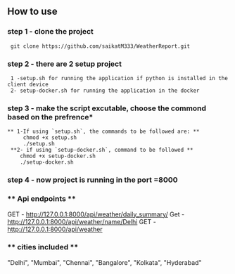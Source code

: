 ## **How to use**
 ### **step 1 - clone the project**
     git clone https://github.com/saikatM333/WeatherReport.git
 ### **step 2 - there are 2 setup project**
     1 -setup.sh for running the application if python is installed in the client device 
     2- setup-docker.sh for running the application in the docker 
 ### **step 3 - make the script excutable, choose the commond based on the prefrence***
    ** 1-If using `setup.sh`, the commands to be followed are: **
         chmod +x setup.sh
         ./setup.sh
     **2- if using `setup-docker.sh`, command to be followed **
        chmod +x setup-docker.sh
        ./setup-docker.sh
### **step 4 - now project is running in the port =8000**


### ** Api endpoints **
GET - http://127.0.0.1:8000/api/weather/daily_summary/
Get - http://127.0.0.1:8000/api/weather/name/Delhi
GET - http://127.0.0.1:8000/api/weather

### ** cities included ** ###
  "Delhi", "Mumbai", "Chennai", "Bangalore", "Kolkata", "Hyderabad"

